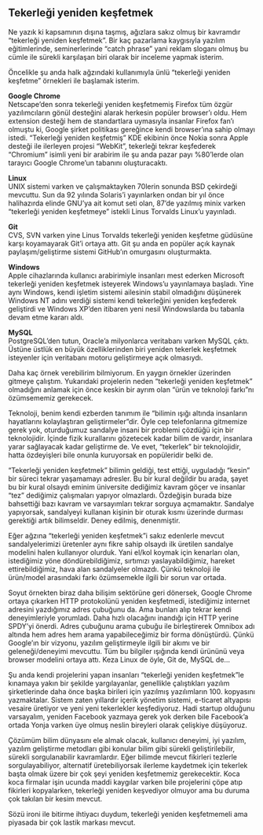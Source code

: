## Tekerleği yeniden keşfetmek

Ne yazık ki kapsamının dışına taşmış, ağızlara sakız olmuş bir kavramdır “tekerleği yeniden keşfetmek”. Bir kaç pazarlama kaygısıyla yazılım eğitimlerinde, seminerlerinde “catch phrase” yani reklam sloganı olmuş bu cümle ile sürekli karşılaşan biri olarak bir inceleme yapmak isterim.

Öncelikle şu anda halk ağzındaki kullanımıyla ünlü “tekerleği yeniden keşfetme” örnekleri ile başlamak isterim.

**Google Chrome**  
Netscape’den sonra tekerleği yeniden keşfetmemiş Firefox tüm özgür yazılımcıların gönül desteğini alarak herkesin popüler browser’ı oldu. Hem extension desteği hem de standartlara uymasıyla insanlar Firefox fan’ı olmuştu ki, Google şirket politikası gereğince kendi browser’ına sahip olmayı istedi. “Tekerleği yeniden keşfetmiş” KDE ekibinin önce Nokia sonra Apple desteği ile ilerleyen projesi “WebKit”, tekerleği tekrar keşfederek “Chromium” isimli yeni bir arabirim ile şu anda pazar payı %80’lerde olan tarayıcı Google Chrome’un tabanını oluşturacaktı.

**Linux**  
UNIX sistemi varken ve çalışmaktayken 70lerin sonunda BSD çekirdeği mevcuttu. Sun da 92 yılında Solaris’i yayınlarken ondan bir yıl önce halihazırda elinde GNU’ya ait komut seti olan, 87’de yazılmış minix varken “tekerleği yeniden keşfetmeye” istekli Linus Torvalds Linux’u yayınladı.

**Git**  
CVS, SVN varken yine Linus Torvalds tekerleği yeniden keşfetme güdüsüne karşı koyamayarak Git’i ortaya attı. Git şu anda en popüler açık kaynak paylaşım/geliştirme sistemi GitHub’ın omurgasını oluşturmakta.

**Windows**  
Apple cihazlarında kullanıcı arabirimiyle insanları mest ederken Microsoft tekerleği yeniden keşfetmek isteyerek Windows’u yayınlamaya başladı. Yine aynı Windows, kendi işletim sistemi ailesinin stabil olmadığını düşünerek Windows NT adını verdiği sistemi kendi tekerleğini yeniden keşfederek geliştirdi ve Windows XP’den itibaren yeni nesil Windowslarda bu tabanla devam etme kararı aldı.

**MySQL**  
PostgreSQL’den tutun, Oracle’a milyonlarca veritabanı varken MySQL çıktı. Üstüne üstlük en büyük özelliklerinden biri yeniden tekerlek keşfetmek isteyenler için veritabanı motoru geliştirmeye açık olmasıydı.

Daha kaç örnek verebilirim bilmiyorum. En yaygın örnekler üzerinden gitmeye çalıştım. Yukarıdaki projelerin neden “tekerleği yeniden keşfetmek” olmadığını anlamak için önce keskin bir ayrım olan “ürün ve teknoloji farkı”nı özümsememiz gerekecek.

Teknoloji, benim kendi ezberden tanımım ile “bilimin ışığı altında insanların hayatlarını kolaylaştıran geliştirmeler”dir. Öyle cep telefonlarına gitmemize gerek yok, oturduğumuz sandalye insani bir problemi çözdüğü için bir teknolojidir. İçinde fizik kurallarını gözetecek kadar bilim de vardır, insanlara yarar sağlayacak kadar geliştirme de. Ve evet, “tekerlek” bir teknolojidir, hatta özdeyişleri bile onunla kuruyorsak en popüleridir belki de.

“Tekerleği yeniden keşfetmek” bilimin geldiği, test ettiği, uyguladığı “kesin” bir süreci tekrar yaşamamayı adresler. Bu bir kural değildir bu arada, şayet bu bir kural olsaydı eminim üniversite dediğimiz kavram göçer ve insanlar “tez” dediğimiz çalışmaları yapıyor olmazlardı. Özdeğişin burada bize bahsettiği bazı kavram ve varsayımları tekrar sorguya açmamaktır. Sandalye yapıyorsak, sandalyeyi kullanan kişinin bir oturak kısmı üzerinde durması gerektiği artık bilimseldir. Deney edilmiş, denenmiştir.

Eğer ağzına “tekerleği yeniden keşfetmek”i sakız edenlerle mevcut sandalyelerimizi üretenler aynı fikre sahip olsaydı ilk üretilen sandalye modelini halen kullanıyor olurduk. Yani el/kol koymak için kenarları olan, istediğimiz yöne döndürebildiğimiz, sırtımızı yaslayabildiğimiz, hareket ettirebildiğimiz, hava alan sandalyeler olmazdı. Çünkü teknoloji ile ürün/model arasındaki farkı özümsemekle ilgili bir sorun var ortada.

Soyut örnekten biraz daha bilişim sektörüne geri dönersek, Google Chrome ortaya çıkarken HTTP protokolünü yeniden keşfetmedi, istediğimiz internet adresini yazdığımız adres çubuğunu da. Ama bunları alıp tekrar kendi deneyimleriyle yorumladı. Daha hızlı olacağını inandığı için HTTP yerine SPDY’yi önerdi. Adres çubuğunu arama çubuğu ile birleştirerek Omnibox adı altında hem adres hem arama yapabileceğimiz bir forma dönüştürdü. Çünkü Google’ın bir vizyonu, yazılım geliştirmeyle ilgili bir akımı ve bir geleneği/deneyimi mevcuttu. Tüm bu bilgiler ışığında kendi ürününü veya browser modelini ortaya attı. Keza Linux de öyle, Git de, MySQL de…

Şu anda kendi projelerini yapan insanları “tekerleği yeniden keşfetmek”le kınamaya yakın bir şekilde yargılayanlar, genellikle çalıştıkları yazılım şirketlerinde daha önce başka birileri için yazılmış yazılımların 100. kopyasını yazmaktalar. Sistem zaten yıllardır içerik yönetim sistemi, e-ticaret altyapısı vesaire üretiyor ve yeni yeni tekerlekler keşfediyoruz. Hadi startup olduğunu varsayalım, yeniden Facebook yazmaya gerek yok derken bile Facebook’a ortada Yonja varken üye olmuş neslin bireyleri olarak çelişkiye düşüyoruz.

Çözümüm bilim dünyasını ele almak olacak, kullanıcı deneyimi, iyi yazılım, yazılım geliştirme metodları gibi konular bilim gibi sürekli geliştirilebilir, sürekli sorgulanabilir kavramlardır. Eğer bilimde mevcut fikirleri tezlerle sorgulayabiliyor, alternatif üretebiliyorsak ilerleme kaydetmek için tekerlek başta olmak üzere bir çok şeyi yeniden keşfetmemiz gerekecektir. Koca koca firmalar işin ucunda maddi kaygılar varken bile projelerini çöpe atıp fikirleri kopyalarken, tekerleği yeniden keşvediyor olmuyor ama bu duruma çok takılan bir kesim mevcut.

Sözü ironi ile bitirme ihtiyacı duydum, tekerleği yeniden keşfetmemeli ama piyasada bir çok lastik markası mevcut.